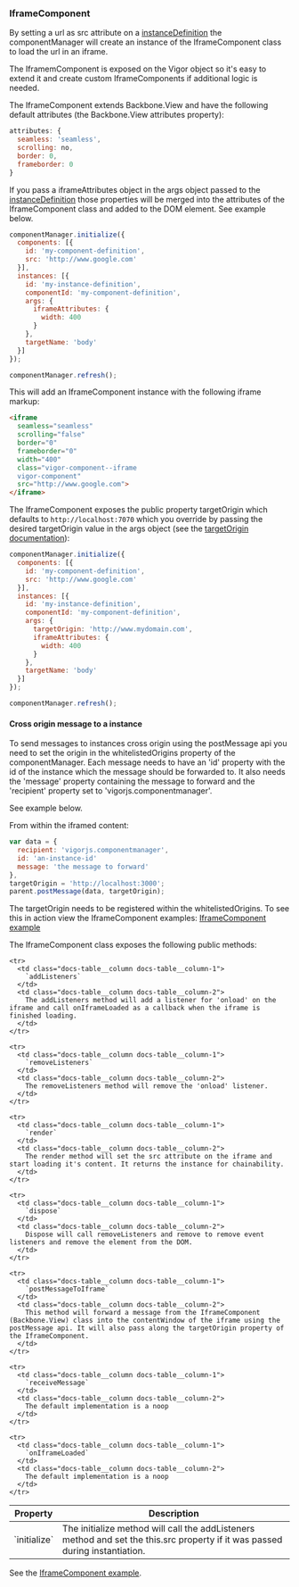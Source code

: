 ### <a name="iframe-component"></a> IframeComponent

By setting a url as src attribute on a [instanceDefinition](#instance-definitions) the componentManager will create an instance of the IframeComponent class to load the url in an iframe.

The IframemComponent is exposed on the Vigor object so it's easy to extend it and create custom IframeComponents if additional logic is needed.

The IframeComponent extends Backbone.View and have the following default attributes (the Backbone.View attributes property):

```javascript
attributes: {
  seamless: 'seamless',
  scrolling: no,
  border: 0,
  frameborder: 0
}
```

If you pass a iframeAttributes object in the args object passed to the [instanceDefinition](#instance-definitions) those properties will be merged into the attributes of the IframeComponent class and added to the DOM element. See example below.

```javascript
componentManager.initialize({
  components: [{
    id: 'my-component-definition',
    src: 'http://www.google.com'
  }],
  instances: [{
    id: 'my-instance-definition',
    componentId: 'my-component-definition',
    args: {
      iframeAttributes: {
        width: 400
      }
    },
    targetName: 'body'
  }]
});

componentManager.refresh();
```

This will add an IframeComponent instance with the following iframe markup:

```html
<iframe
  seamless="seamless"
  scrolling="false"
  border="0"
  frameborder="0"
  width="400"
  class="vigor-component--iframe
  vigor-component"
  src="http://www.google.com">
</iframe>
```

The IframeComponent exposes the public property targetOrigin which defaults to `http://localhost:7070` which you override by passing the desired targetOrigin value in the args object (see the [targetOrigin documentation](https://developer.mozilla.org/en-US/docs/Web/API/Window/postMessage)):

```javascript
componentManager.initialize({
  components: [{
    id: 'my-component-definition',
    src: 'http://www.google.com'
  }],
  instances: [{
    id: 'my-instance-definition',
    componentId: 'my-component-definition',
    args: {
      targetOrigin: 'http://www.mydomain.com',
      iframeAttributes: {
        width: 400
      }
    },
    targetName: 'body'
  }]
});

componentManager.refresh();
```

#### Cross origin message to a instance
To send messages to instances cross origin using the postMessage api you need to set the origin in the whitelistedOrigins property of the componentManager. Each message needs to have an 'id' property with the id of the instance which the message should be forwarded to. It also needs the 'message' property containing the message to forward and the 'recipient' property set to 'vigorjs.componentmanager'.

See example below.

From within the iframed content:
```javascript
var data = {
  recipient: 'vigorjs.componentmanager',
  id: 'an-instance-id'
  message: 'the message to forward'
},
targetOrigin = 'http://localhost:3000';
parent.postMessage(data, targetOrigin);
```

The targetOrigin needs to be registered within the whitelistedOrigins.
To see this in action view the IframeComponent examples: [IframeComponent example](/examples/iframe-components/)

The IframeComponent class exposes the following public methods:

<table class="docs-table">
  <thead>
    <tr>
      <th class="docs-table__column docs-table__column-1">Property</th>
      <th class="docs-table__column docs-table__column-2">Description</th>
    </tr>
  </thead>
  <tbody>
    <tr>
      <td class="docs-table__column docs-table__column-1">
        `initialize`
      </td>
      <td class="docs-table__column docs-table__column-2">
        The initialize method will call the addListeners method and set the this.src property if it was passed during instantiation.
      </td>
    </tr>

    <tr>
      <td class="docs-table__column docs-table__column-1">
        `addListeners`
      </td>
      <td class="docs-table__column docs-table__column-2">
        The addListeners method will add a listener for 'onload' on the iframe and call onIframeLoaded as a callback when the iframe is finished loading.
      </td>
    </tr>

    <tr>
      <td class="docs-table__column docs-table__column-1">
        `removeListeners`
      </td>
      <td class="docs-table__column docs-table__column-2">
        The removeListeners method will remove the 'onload' listener.
      </td>
    </tr>

    <tr>
      <td class="docs-table__column docs-table__column-1">
        `render`
      </td>
      <td class="docs-table__column docs-table__column-2">
        The render method will set the src attribute on the iframe and start loading it's content. It returns the instance for chainability.
      </td>
    </tr>

    <tr>
      <td class="docs-table__column docs-table__column-1">
        `dispose`
      </td>
      <td class="docs-table__column docs-table__column-2">
        Dispose will call removeListeners and remove to remove event listeners and remove the element from the DOM.
      </td>
    </tr>

    <tr>
      <td class="docs-table__column docs-table__column-1">
        `postMessageToIframe`
      </td>
      <td class="docs-table__column docs-table__column-2">
        This method will forward a message from the IframeComponent (Backbone.View) class into the contentWindow of the iframe using the postMessage api. It will also pass along the targetOrigin property of the IframeComponent.
      </td>
    </tr>

    <tr>
      <td class="docs-table__column docs-table__column-1">
        `receiveMessage`
      </td>
      <td class="docs-table__column docs-table__column-2">
        The default implementation is a noop
      </td>
    </tr>

    <tr>
      <td class="docs-table__column docs-table__column-1">
        `onIframeLoaded`
      </td>
      <td class="docs-table__column docs-table__column-2">
        The default implementation is a noop
      </td>
    </tr>
  </tbody>
</table>

See the [IframeComponent example](/examples/iframe-components/).